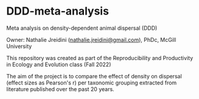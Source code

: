# DDD-meta-analysis
Meta analysis on density-dependent animal dispersal (DDD)

Owner: Nathalie Jreidini (nathalie.jreidini@gmail.com), PhDc, McGill University

This repository was created as part of the Reproducibility and Productivity in Ecology and Evolution class (Fall 2022)

The aim of the project is to compare the effect of density on dispersal (effect sizes as Pearson's r) per taxonomic grouping extracted from literature published over the past 20 years.
